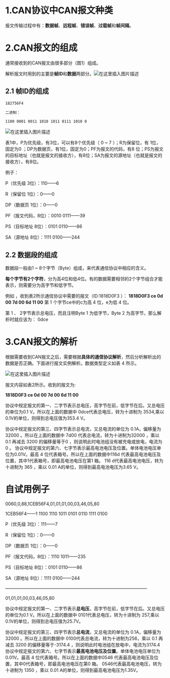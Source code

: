 # 1.CAN协议中CAN报文种类

报文传输过程中有：**数据帧**、**远程帧**、**错误帧**、**过载帧**和**帧间隔**。

# 2.CAN报文的组成

通常接收到的CAN报文由很多部分（图1）组成。

解析报文时用到的主要是**帧ID**和**数据**两部分。![在这里插入图片描述](https://img-blog.csdnimg.cn/20210206190802847.png?x-oss-process=image/watermark,type_ZmFuZ3poZW5naGVpdGk,shadow_10,text_aHR0cHM6Ly9ibG9nLmNzZG4ubmV0L0xpdVhGOTM=,size_16,color_FFFFFF,t_70)

## 2.1 帧ID的组成

```tex
182756F4

二进制：

1100 0001 0011 1010 1011 0111 1010 0
```

![在这里插入图片描述](https://img-blog.csdnimg.cn/20210206190532972.png)

表1中，P为优先级，有3位，可以有8个优先级（ 0 ~ 7 ）；R为保留位，有 1位，固定为0 ；DP为数据页，有1位，固定为0；PF为报文的代码，有8 位；PS为报文的目标地址（也就是报文的接收方），有8位；SA为报文的源地址（也就是报文的接收方），有8位。

例子：

P（优先级 3位）：110——6

R（保留位 1位）：0——0

DP（数据页 1位）：0——0

PF（报文代码，8位）：0010 0111——39

PS（目标地址 8位）：0101 0110——86

SA（源地址 8位）：1111 0100——244

## 2.2 数据段的组成

数据段一般由1 ~ 8个字节（Byte）组成，来代表通信协议中相应的含义。

**每个字节有2个字符**，分为高4位和低4位。有的数据需要相邻的2个字节组合才能表示，则需要分为高字节和低字节。

例如 ，收到表2所示通信协议中需要的报文（ID:1818D0F3 ）：
**1818D0F3 ce 0d 00 7d 00 6d 11 00** 
第 1 个字节ce中的c为高 4 位，e为低 4 位。

第 1 、 2字节表示总电压，而且注明Byte 1 为低字节，Byte 2 为高字节，那么解析时就应该为： 0dce

# 3.CAN报文的解析

根据需要收到CAN报文之后，需要根据**具体的通信协议解析**，然后分析解析出的数据是否正确。下面进行报文实例解析。数据类型定义如表 4 所示。

![在这里插入图片描述](https://img-blog.csdnimg.cn/20210206213716282.png?x-oss-process=image/watermark,type_ZmFuZ3poZW5naGVpdGk,shadow_10,text_aHR0cHM6Ly9ibG9nLmNzZG4ubmV0L0xpdVhGOTM=,size_16,color_FFFFFF,t_70)

报文内容如表2所示。收到的报文为:

**1818D0F3 ce 0d 00 7d 00 6d 11 00** 

协议中规定报文的第一、二字节表示总电压，高字节在前，低字节在后。又总电压的单位为0.1 V。所以在上面的数据中 0dce代表总电压，转为十进制为 3534,乘以0.1V的单位，则得到总电压值为353.4 V。

协议中规定报文的第三、四字节表示总电流，又总电流的单位为 0.1A，偏移量为 32000 。所以在上面的数据中 7d00 代表总电流，转为十进制为32000 ，乘以 0.1 再减去 3200 的偏移量等于0 ，则说明此时电池组没有被充电或放电，电流为 0 。
协议中规定报文的第六、七字节表示最高电池电压及位置。单体电池电压单位为0.01V。最高 4 位代表箱号。所以在上面的数据中116d 代表最高电池电压及位置，其中1代表箱号，即最高电池电压在第1 箱。 116 d代表最高电池电压，转为十进制为 365 ，乘以 0.01 A的单位，则得到最高电池电压为3.65 V。

# 自试用例子

0060,0,88,1CEB56F4,01,01,01,00,03,46,05,80

1CEB56F4——1 1100 1110 1011 0101 0110 1111 0100

P（优先级 3位）：111——7

R（保留位 1位）：0——0

DP（数据页 1位）：0——0

PF（报文代码，8位）：1110 1011——235

PS（目标地址 8位）：0101 0110——86

SA（源地址 8位）：1111 0100——244

————————————————————————————————

01,01,01,00,03,46,05,80

协议中规定报文的第一、二字节表示**总电压**，高字节在前，低字节在后。又总电压的单位为0.1 V。所以在上面的数据中 0101代表总电压，转为十进制为 257,乘以0.1V的单位，则得到总电压值为25.7V。

协议中规定报文的第三、四字节表示**总电流**，又总电流的单位为 0.1A，偏移量为 32000 。所以在上面的数据中 0100代表总电流，转为十进制为256，乘以 0.1 再减去 3200 的偏移量等于-3174.4 ，则说明此时电池组在放电中，电流为3174.4
协议中规定报文的第六、七字节表示**最高电池电压及位置**。单体电池电压单位为0.01V。最高 4 位代表箱号。所以在上面的数据中0546 代表最高电池电压及位置，其中0代表箱号，即最高电池电压在第0 箱。 0546代表最高电池电压，转为十进制为 1350 ，乘以 0.01 A的单位，则得到最高电池电压为1.35V。